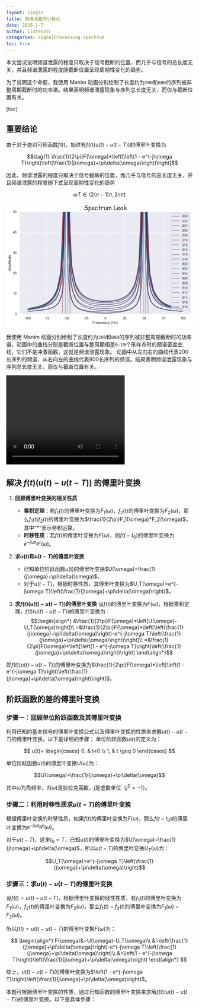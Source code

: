 ```yaml
---
layout: single
title: 频谱泄露的小特点
date: 2025-1-7
author: listenzcc
categories: signalProcessing spectrum
toc: true
---
```


本文尝试说明频谱泄露的程度只取决于信号截断的位置，而几乎与信号的总长度无关，并且频谱泄露的程度随截断位置呈现周期性变化的趋势。

为了说明这个命题，我使用 Manim 动画分别绘制了长度约为`200`和`800`的序列被非整周期截断时的功率谱。结果表明频谱泄露现象与序列总长度无关，而仅与截断位置有关。

[toc]

## 重要结论

由于对于绝对可积函数$f(t)$，始终有$f(t)(u(t) - u(t - T))$的傅里叶变换为

$$\tag{1} \frac{1}{2\pi}F(\omega)*\left[\left(1 - e^{-j\omega T}\right)\left(\frac{1}{j\omega}+\pi\delta(\omega)\right)\right]$$

因此，频谱泄露的程度只取决于信号截断的位置，而几乎与信号的总长度无关，并且频谱泄露的程度随下式呈现周期性变化的趋势

$$\omega T \in (2(n-1)\pi, 2n\pi)$$

![spectrum_leak_pic1](/assets/signal-process/spectrum_leak_pic1.png)

我使用 Manim 动画分别绘制了长度约为`200`和`800`的序列被非整周期截断时的功率谱，动画中的曲线分别是截断位置与整周期相差`0-19`个采样点时的频谱密度曲线，它们不是冲激函数，这就是频谱泄露现象。
动画中从左向右的曲线代表200长序列的频谱、从右向左的曲线代表800长序列的频谱。结果表明频谱泄露现象与序列总长度无关，而仅与截断位置有关。

<video width="320" height="240" controls>
  <source src="/book/assets/signal-process/SpectrumLeak.mp4" type="video/mp4">
</video>

## 解决 $f(t)(u(t)−u(t−T))$ 的傅里叶变换

1. **回顾傅里叶变换的相关性质**
    - **乘积定理**：若$f_1(t)$的傅里叶变换为$F_1(\omega)$，$f_2(t)$的傅里叶变换为$F_2(\omega)$，那么$f_1(t)f_2(t)$的傅里叶变换为$\frac{1}{2\pi}F_1(\omega)*F_2(\omega)$，其中“$*$”表示卷积运算。
    - **时移性质**：若$f(t)$的傅里叶变换为$F(\omega)$，则$f(t - t_0)$的傅里叶变换为$e^{-j\omega t_0}F(\omega)$。

2. **求$u(t)$和$u(t - T)$的傅里叶变换**
    - 已知单位阶跃函数$u(t)$的傅里叶变换$U(\omega)=\frac{1}{j\omega}+\pi\delta(\omega)$。
    - 对于$u(t - T)$，根据时移性质，其傅里叶变换为$U_T(\omega)=e^{-j\omega T}\left(\frac{1}{j\omega}+\pi\delta(\omega)\right)$。

3. **求$f(t)(u(t) - u(t - T))$的傅里叶变换**
设$f(t)$的傅里叶变换为$F(\omega)$，根据乘积定理，$f(t)(u(t) - u(t - T))$的傅里叶变换为：
$$\begin{align*}
&\frac{1}{2\pi}F(\omega)*\left[U(\omega)-U_T(\omega)\right]\\
=&\frac{1}{2\pi}F(\omega)*\left[\left(\frac{1}{j\omega}+\pi\delta(\omega)\right)-e^{-j\omega T}\left(\frac{1}{j\omega}+\pi\delta(\omega)\right)\right]\\
=&\frac{1}{2\pi}F(\omega)*\left[\left(1 - e^{-j\omega T}\right)\left(\frac{1}{j\omega}+\pi\delta(\omega)\right)\right]
\end{align*}$$

即$f(t)(u(t) - u(t - T))$的傅里叶变换为$\frac{1}{2\pi}F(\omega)*\left[\left(1 - e^{-j\omega T}\right)\left(\frac{1}{j\omega}+\pi\delta(\omega)\right)\right]$。

## 阶跃函数的差的傅里叶变换

### 步骤一：回顾单位阶跃函数及其傅里叶变换

利用已知的基本信号的傅里叶变换公式以及傅里叶变换的性质来求解$u(t) - u(t - T)$的傅里叶变换，以下是详细的步骤：
单位阶跃函数$u(t)$的定义为：

$$
u(t)=
\begin{cases}
0, & t<0 \\
1, & t \geq 0
\end{cases}
$$

单位阶跃函数$u(t)$的傅里叶变换$U(\omega)$为：

$$U(\omega)=\frac{1}{j\omega}+\pi\delta(\omega)$$

其中$\omega$为角频率，$\delta(\omega)$是狄拉克函数，$j$是虚数单位（$j^2 = -1$）。

### 步骤二：利用时移性质求$u(t - T)$的傅里叶变换

根据傅里叶变换的时移性质，如果$f(t)$的傅里叶变换为$F(\omega)$，那么$f(t - t_0)$的傅里叶变换为$e^{-j\omega t_0}F(\omega)$。

对于$u(t - T)$，这里$t_0 = T$，已知$u(t)$的傅里叶变换为$U(\omega)=\frac{1}{j\omega}+\pi\delta(\omega)$，所以$u(t - T)$的傅里叶变换$U_T(\omega)$为：

$$U_T(\omega)=e^{-j\omega T}\left(\frac{1}{j\omega}+\pi\delta(\omega)\right)$$

### 步骤三：求$u(t) - u(t - T)$的傅里叶变换

设$f(t)=u(t) - u(t - T)$，根据傅里叶变换的线性性质，若$f_1(t)$的傅里叶变换为$F_1(\omega)$，$f_2(t)$的傅里叶变换为$F_2(\omega)$，那么$f_1(t) - f_2(t)$的傅里叶变换为$F_1(\omega) - F_2(\omega)$。

所以$f(t)=u(t) - u(t - T)$的傅里叶变换$F(\omega)$为：

$$
\begin{align*}
F(\omega)&=U(\omega)-U_T(\omega)\\
&=\left(\frac{1}{j\omega}+\pi\delta(\omega)\right)-e^{-j\omega T}\left(\frac{1}{j\omega}+\pi\delta(\omega)\right)\\
&=\left(1 - e^{-j\omega T}\right)\left(\frac{1}{j\omega}+\pi\delta(\omega)\right)
\end{align*}
$$

综上，$u(t) - u(t - T)$的傅里叶变换为$\left(1 - e^{-j\omega T}\right)\left(\frac{1}{j\omega}+\pi\delta(\omega)\right)$。 

本题可根据傅里叶变换的性质，通过已知函数的傅里叶变换来求解$f(t)(u(t) - u(t - T))$的傅里叶变换。以下是具体步骤：
